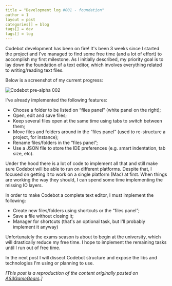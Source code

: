```yaml
---
title = "Development log #001 - foundation"
author = 1
layout = post
categories[] = blog
tags[] = dev
tags[] = log
---
```


Codebot development has been on fire! It's been 3 weeks since I started the project and I've managed to find some free time (and a lot of effort) to accomplish my first milestone. As I initially described, my priority goal is to lay down the foundation of a text editor, which involves everything related to writing/reading text files.

Below is a screenshot of my current progress:

![Codebot  pre-alpha 002](http://www.as3gamegears.com/wp-content/uploads/2014/01/codebot_dev_pre_alpha_002.png)

I've already implemented the following features:

* Choose a folder to be listed on “files panel” (white panel on the right);
* Open, edit and save files;
* Keep several files open at the same time using tabs to switch between them;
* Move files and folders around in the “files panel” (used to re-structure a project, for instance);
* Rename files/folders in the “files panel”;
* Use a JSON file to store the IDE preferences (e.g. smart indentation, tab size, etc).

Under the hood there is a lot of code to implement all that and still make sure Codebot will be able to run on different platforms. Despite that, I focused on getting it to work on a single platform (Mac) at first. When things are working the way they should, I can spend some time implementing the missing IO layers.

In order to make Codebot a complete text editor, I must implement the following:

* Create new files/folders using shortcuts or the “files panel”;
* Save a file without closing it;
* Manager for shortcuts (that's an optional task, but I'll probably implement it anyway)

Unfortunately the exams season is about to begin at the university, which will drastically reduce my free time. I hope to implement the remaining tasks until I run out of free time.

In the next post I will dissect Codebot structure and expose the libs and technologies I'm using or planning to use.

_[This post is a reproduction of the content originally posted on [AS3GameGears](http://www.as3gamegears.com/blog/codebot-an-ide-focused-on-gamedev/).]_
